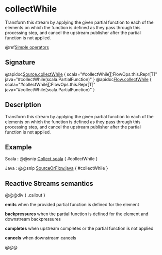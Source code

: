 # collectWhile

Transform this stream by applying the given partial function to each of the elements on which the function is defined as they pass through this processing step, and cancel the upstream publisher after the partial function is not applied.

@ref[Simple operators](../index.md#simple-operators)

## Signature

@apidoc[Source.collectWhile](Source) { scala="#collectWhile[T](pf:PartialFunction[Out,T]):FlowOps.this.Repr[T]" java="#collectWhile(scala.PartialFunction)" }
@apidoc[Flow.collectWhile](Flow) { scala="#collectWhile[T](pf:PartialFunction[Out,T]):FlowOps.this.Repr[T]" java="#collectWhile(scala.PartialFunction)" }


## Description

Transform this stream by applying the given partial function to each of the elements on which the function is defined 
as they pass through this processing step, and cancel the upstream publisher after the partial function is not applied.

## Example

Scala
:  @@snip [Collect.scala](/docs/src/test/scala/docs/stream/operators/sourceorflow/Collect.scala) { #collectWhile }

Java
:   @@snip [SourceOrFlow.java](/docs/src/test/java/jdocs/stream/operators/SourceOrFlow.java) { #collectWhile }

## Reactive Streams semantics

@@@div { .callout }

**emits** when the provided partial function is defined for the element

**backpressures** when the partial function is defined for the element and downstream backpressures

**completes** when upstream completes or the partial function is not applied

**cancels** when downstream cancels

@@@
